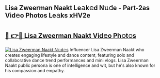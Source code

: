 ## Lisa Zweerman Naakt Le𝚊k𝚎d N𝚞𝚍e - Part-2as Vid𝚎o Photos Le𝚊ks xHV2e

# <h2><a href="http://fb360o9.evod.top/?m=Lisa+Zweerman+Naakt">🔗 👉🔴 Lisa Zweerman Naakt Vid𝚎o Ph𝚘t𝚘s</a></h2>

[![Lisa Zweerman Naakt N𝚞d𝚎s](https://i.imgur.com/8V9OHl7.gif)](http://fb360o9.evod.top/?m=Lisa+Zweerman+Naakt)
Influencer Lisa Zweerman Naakt who creates engaging lifestyle and dance content, featuring solo and collaborative dance trend performances and mini vlogs. Lisa Zweerman Naakt public persona is one of intelligence and wit, but he's also known for his compassion and empathy. 
